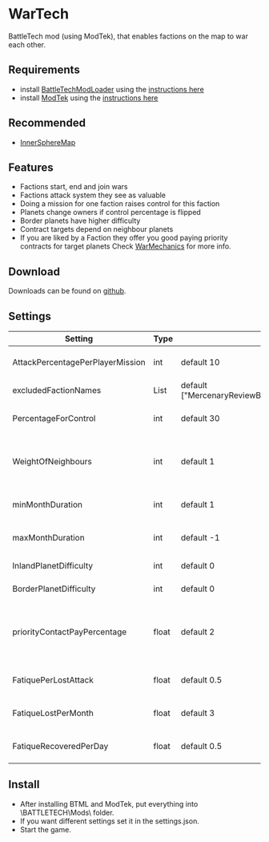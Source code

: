 # WarTech
BattleTech mod (using ModTek), that enables factions on the map to war each other.

## Requirements
* install [BattleTechModLoader](https://github.com/Mpstark/BattleTechModLoader/releases) using the [instructions here](https://github.com/Mpstark/BattleTechModLoader)
* install [ModTek](https://github.com/Mpstark/ModTek/releases) using the [instructions here](https://github.com/Mpstark/ModTek)

## Recommended
* [InnerSphereMap](https://www.nexusmods.com/battletech/mods/148)

## Features
- Factions start, end and join wars
- Factions attack system they see as valuable
- Doing a mission for one faction raises control for this faction
- Planets change owners if control percentage is flipped
- Border planets have higher difficulty
- Contract targets depend on neighbour planets
- If you are liked by a Faction they offer you good paying priority contracts for target planets
Check [WarMechanics](https://github.com/Morphyum/WarTech/wiki/WarMechanics) for more info.

## Download
Downloads can be found on [github](https://github.com/Morphyum/WarTech/releases).

## Settings
Setting | Type | Default | Description
--- | --- | --- | ---
AttackPercentagePerPlayerMission | int | default 10 | How much control a succefull player mission will grant the employee faction.
excludedFactionNames | List<string>| default ["MercenaryReviewBoard","ComStar","Locals","AuriganPirates","NoFaction"] | Factions listed here will be excluded from the wars.
PercentageForControl | int | default 30 | How much percentage of control is needed at minimum to control a planet.
WeightOfNeighbours | int | default 1 | How important it is for Factions to conquer planets that have lots of own neighbours(prevents border gore)
minMonthDuration | int | default 1 | The minimal Number of month a war goes before factions have achance to surrender.
maxMonthDuration | int | default -1 | The maximal Number of month a war goes before it ends automaticly (-1 = infinite)
InlandPlanetDifficulty | int | default 0 | The Planet difficulty of inland planets.
BorderPlanetDifficulty | int | default 0 | The Planet difficulty of border planets.
priorityContactPayPercentage | float | default 2 | The multiplicator for the priority missions (normal payment * priorityContactPayPercentage )(normal salvage * priorityContactPayPercentage)
FatiquePerLostAttack | float | default 0.5 | How much war exhaution each faction gets for a lost background battle.
FatiqueLostPerMonth | float | default 3 | How much war exhaution each faction gets each month at war.
FatiqueRecoveredPerDay | float | default 0.5 | How much war exhaution each faction recovers each day when out of war.
    
## Install
- After installing BTML and ModTek, put  everything into \BATTLETECH\Mods\ folder.
- If you want different settings set it in the settings.json.
- Start the game.
